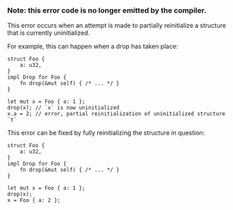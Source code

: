 ### Note: this error code is no longer emitted by the compiler.

This error occurs when an attempt is made to partially reinitialize a
structure that is currently uninitialized.

For example, this can happen when a drop has taken place:

```compile_fail
struct Foo {
    a: u32,
}
impl Drop for Foo {
    fn drop(&mut self) { /* ... */ }
}

let mut x = Foo { a: 1 };
drop(x); // `x` is now uninitialized
x.a = 2; // error, partial reinitialization of uninitialized structure `t`
```

This error can be fixed by fully reinitializing the structure in question:

```
struct Foo {
    a: u32,
}
impl Drop for Foo {
    fn drop(&mut self) { /* ... */ }
}

let mut x = Foo { a: 1 };
drop(x);
x = Foo { a: 2 };
```
